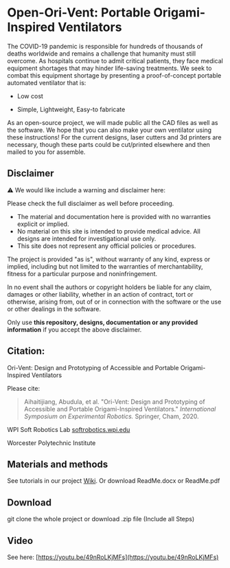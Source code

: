 # Open-Ori-Vent: Portable Origami-Inspired Ventilators

The COVID-19 pandemic is responsible for hundreds of thousands of deaths
worldwide and remains a challenge that humanity must still overcome. As
hospitals continue to admit critical patients, they face medical
equipment shortages that may hinder life-saving treatments. We seek to
combat this equipment shortage by presenting a proof-of-concept portable
automated ventilator that is:

-   Low cost

-   Simple, Lightweight, Easy-to fabricate

As an open-source project, we will made public all the CAD files as well
as the software. We hope that you can also make your own ventilator
using these instructions! For the current designs, laser cutters and 3d
printers are necessary, though these parts could be cut/printed
elsewhere and then mailed to you for assemble.

## Disclaimer
:warning: We would like include a warning and disclaimer here:

Please check the full disclaimer as well before proceeding.

* The material and documentation here is provided with no warranties explicit or implied.
* No material on this site is intended to provide medical advice. All designs are intended for investigational use only.
* This site does not represent any official policies or procedures.

The project is provided "as is", without warranty of any kind, express or implied, including but not limited to the warranties of merchantability, fitness for a particular purpose and noninfringement.

In no event shall the authors or copyright holders be liable for any claim, damages or other liability, whether in an action of contract, tort or otherwise, arising from, out of or in connection with the software or the use or other dealings in the software.

Only use **this repository, designs, documentation or any provided information** if you accept the above disclaimer.



## Citation:

Ori-Vent: Design and Prototyping of Accessible and Portable Origami-Inspired Ventilators

Please cite: 
> Aihaitijiang, Abudula, et al. "Ori-Vent: Design and Prototyping of Accessible and Portable Origami-Inspired Ventilators." *International Symposium on Experimental Robotics.* Springer, Cham, 2020.

WPI Soft Robotics Lab [softrobotics.wpi.edu](https://softrobotics.wpi.edu/)

Worcester Polytechnic Institute

## Materials and methods
See tutorials in our project [Wiki](https://github.com/WPI-SoftRobotics/Open-Ori-Vent/wiki). Or download ReadMe.docx or ReadMe.pdf


## Download 

git clone the whole project or download .zip file (Include all Steps)

## Video

See here: [https://youtu.be/49nRoLKjMFs](https://youtu.be/49nRoLKjMFs)

